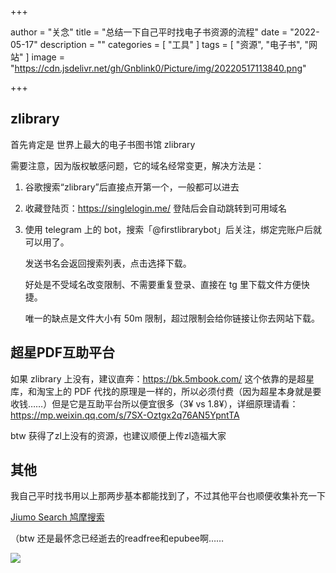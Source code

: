 +++

author = "关念"
title = "总结一下自己平时找电子书资源的流程"
date = "2022-05-17"
description = ""
categories = [
    "工具"
]
tags = [
    "资源",
    "电子书",
    "网站"
]
image = "https://cdn.jsdelivr.net/gh/Gnblink0/Picture/img/20220517113840.png"

+++



## zlibrary

首先肯定是 世界上最大的电子书图书馆 zlibrary

需要注意，因为版权敏感问题，它的域名经常变更，解决方法是：

1. 谷歌搜索“zlibrary”后直接点开第一个，一般都可以进去

2. 收藏登陆页：https://singlelogin.me/ 登陆后会自动跳转到可用域名

3. 使用 telegram 上的 bot，搜索「@firstlibrarybot」后关注，绑定完账户后就可以用了。

   发送书名会返回搜索列表，点击选择下载。

   好处是不受域名改变限制、不需要重复登录、直接在 tg 里下载文件方便快捷。

   唯一的缺点是文件大小有 50m 限制，超过限制会给你链接让你去网站下载。



## 超星PDF互助平台

如果 zlibrary 上没有，建议直奔：https://bk.5mbook.com/
这个依靠的是超星库，和淘宝上的 PDF 代找的原理是一样的，所以必须付费（因为超星本身就是要收钱……）但是它是互助平台所以便宜很多（3¥ vs 1.8¥），详细原理请看：https://mp.weixin.qq.com/s/7SX-Oztgx2q76AN5YpntTA

btw 获得了zl上没有的资源，也建议顺便上传zl造福大家 <img src="https://media.cmx.edu.kg/custom_emojis/images/000/067/595/original/3af17a12cb968ac9.png" alt="" style="zoom:20%;" /> 



## 其他

我自己平时找书用以上那两步基本都能找到了，不过其他平台也顺便收集补充一下

[Jiumo Search 鸠摩搜索 ](https://www.jiumodiary.com/)



（btw 还是最怀念已经逝去的readfree和epubee啊……

![](https://cdn.jsdelivr.net/gh/Gnblink0/Picture/img/20220517114025.png)

